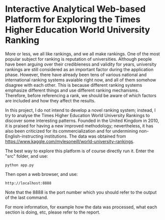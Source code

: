 # Interactive Analytical Web-based Platform for Exploring the Times Higher Education World University Ranking

More or less, we all like rankings, and we all make rankings. One of the most popular subject for ranking is reputation of universities. Although people have been arguing over their credibleness and validity for years, university rankings are still considered as an important factor during the application phase. However, there have already been tens of various national and international ranking systems avaiable right now, and all of them somehow disagree with each other. This is because different ranking systems emphasize different things and use different ranking mechanisms. Therefore, before referencing a rank, we should be aware of which factors are included and how they affect the results.

In this project, I do not intend to develop a novel ranking system; instead, I try to analyse the Times Higher Education World University Rankings to discover some interesting patterns. Founded in the United Kingdom in 2010, it is praised for having a new improved methodology; nevertheless, it has also been criticized for its commercialization and for undermining non-English-instructing institutions. The data was obtained from https://www.kaggle.com/mylesoneill/world-university-rankings.

The best way to explore this platform is of course directly run it. Enter the "src" folder, and use:


```
python app.py
```

Then open a web browser, and use:


```
http://localhost:8888
```

Note that the 8888 is the port number which you should refer to the output of the last command.

For more information, for example how the data was processed, what each section is doing, etc, please refer to the report.
